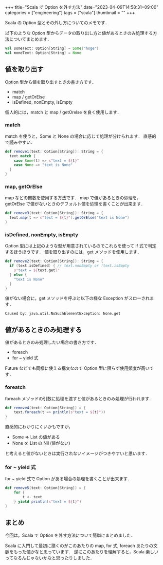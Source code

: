 +++
title="Scala で Option を外す方法"
date="2023-04-09T14:58:31+09:00"
categories = ["engineering"]
tags = ["scala"]
thumbnail = ""
+++

Scala の Option 型とその外し方についてのメモです．

以下のような Option 型からデータの取り出し方と値があるときのみ処理する方法についてまとめます．

```scala
val someText: Option[String] = Some("hoge")
val noneText: Option[String] = None
```

## 値を取り出す

Option 型から値を取り出すときの書き方です．

-   match
-   map / getOrElse
-   isDefined, nonEmpty, isEmpty

個人的には，match と map / getOrelse を良く使用します．

### match

match を使うと，Some と None の場合に応じて処理が分けられます．
直感的で読みやすい．

```scala
def remove1(text: Option[String]): String = {
  text match {
    case Some(t) => s"text = ${t}"
    case None => "text is None"
  }
}
```

### map, getOrElse

map などの関数を使用する方法です．
map で値があるときの処理を，getOrElse で値がないときのデフォルト値を処理を書くことが出来ます．

```scala
def remove3(text: Option[String]): String = {
  text.map(t => s"text = ${t}").getOrElse("text is None")
}
```

### isDefined, nonEmpty, isEmpty

Option 型には上記のような型が用意されているのでこれらを使って if 式で判定するほうほうです．
値を取り出すのには，get メソッドを使用します．

```scala
def remove2(text: Option[String]): String = {
  if (text.isDefined) { // text.nonEmpty or !text.isEmpty
    s"text = ${text.get}"
  } else {
   	"text is None"
  }
}
```

値がない場合に，get メソッドを呼ぶと以下の様な Exception がスローされます．

```
Caused by: java.util.NoSuchElementException: None.get
```

## 値があるときのみ処理する

値があるときのみ処理したい場合の書き方です．

-   foreach
-   for ~ yield 式

Future などでも同様に使える構文なので Option 型に限らず使用頻度が高いです．

### foreatch

foreach メソッドの引数に処理を渡すと値があるときのみ処理が行われます．

```scala
def remove4(text: Option[String]) = {
    text.foreach(t => println(s"text = ${t}"))
}
```

直感的にわかりにくいかもですが，

-   Some => List の値がある
-   None を List の Nil (値がない)

と考えると値がないときは実行されないイメージがつきやすいと思います．

### for ~ yield 式

for ~ yield 式で Option がある場合の処理を書くことが出来ます．

```scala
def remove5(text: Option[String]) = {
    for {
        t <- text
    } yield println(s"text = ${t}")
}
```

## まとめ

今回は，Scala で Option を外す方法について簡単にまとめました．

Scala に入門して最初に躓くのがこのあたりの map, for 式, foreach あたりの文脈をもった値かなと思っています．
逆にこのあたりを理解すると，Scala 楽しいってなるんじゃないかなと思ったりしました．
